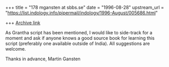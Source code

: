 +++
title = "178 mgansten at sbbs.se"
date = "1996-08-28"
upstream_url = "https://list.indology.info/pipermail/indology/1996-August/005686.html"

+++
[Archive link](https://list.indology.info/pipermail/indology/1996-August/005686.html)

As Grantha script has been mentioned, I would like to side-track for a
moment and ask if anyone knows a good source book for learning this script
(preferably one available outside of India). All suggestions are welcome.

Thanks in advance,
Martin Gansten





